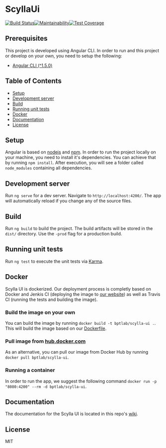 # ScyllaUi 

[![Build Status](https://travis-ci.org/bptlab/scylla-ui.svg?branch=master)](https://travis-ci.org/bptlab/scylla-ui)[![Maintainability](https://api.codeclimate.com/v1/badges/0ae17f1eb85a228f53dd/maintainability)](https://codeclimate.com/github/bptlab/scylla-ui/maintainability)[![Test Coverage](https://api.codeclimate.com/v1/badges/0ae17f1eb85a228f53dd/test_coverage)](https://codeclimate.com/github/bptlab/scylla-ui/test_coverage)

## Prerequisites

This project is developed using Angular CLI. In order to run and this project or develop on your own, you need to setup the following:

* [Angular CLI (^1.5.0)](https://github.com/angular/angular-cli)

## Table of Contents

* [Setup](https://github.com/bptlab/scylla-ui#setup)
* [Development server](https://github.com/bptlab/scylla-ui#development-server)
* [Build](https://github.com/bptlab/scylla-ui#build)
* [Running unit tests](https://github.com/bptlab/scylla-ui#running-unit-tests)
* [Docker](https://github.com/bptlab/scylla-ui#docker)
* [Documentation](https://github.com/bptlab/scylla-ui#documentation)
* [License](https://github.com/bptlab/scylla-ui#license)

## Setup

Angular is based on [nodejs](https://nodejs.org/en/) and [npm](https://github.com/npm/npm). In order to run the project locally on your machine, you need to install it's dependencies. You can achieve that by running `npm install`.
After execution, you will see a folder called `node_modules` containing all dependencies.

## Development server

Run `ng serve` for a dev server. Navigate to `http://localhost:4200/`. The app will automatically reload if you change any of the source files.

## Build

Run `ng build` to build the project. The build artifacts will be stored in the `dist/` directory. Use the `-prod` flag for a production build.

## Running unit tests

Run `ng test` to execute the unit tests via [Karma](https://karma-runner.github.io).

## Docker

Scylla UI is dockerized. Our deployment process is completly based on Docker and Jenkis CI (deploying the image to [our website](https://bpt-lab.org/scylla-ui/)) as well as Travis CI (running the tests and building the image).

### Build the image on your own

You can build the image by running `docker build -t bptlab/scylla-ui .`. This will build the image based on our [Dockerfile](Dockerfile).

### Pull image from [hub.docker.com](https://hub.docker.com/r/bptlab/scylla-ui/)

As an alternative, you can pull our image from Docker Hub by running `docker pull bptlab/scylla-ui`.

### Running a container

In order to run the app, we suggest the following command `docker run -p "8080:4200" --rm -d bptlab/scylla-ui`.

## Documentation

The documentation for the Scylla UI is located in this repo's [wiki](https://github.com/bptlab/scylla-ui/wiki).

## License

MIT
